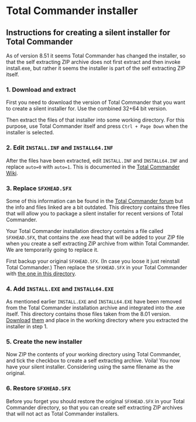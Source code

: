 # Total Commander installer
## Instructions for creating a silent installer for Total Commander

As of version 8.51 it seems Total Commander has changed the installer, so that the self extracting ZIP archive
does not first extract and then invoke install.exe, but rather it seems the installer is part of the self extracting
ZIP itself.                                                                      

### 1. Download and extract
First you need to download the version of Total Commander that you want to create a silent installer for. 
Use the combined 32+64 bit version.

Then extract the files of that installer into some working directory. For this purpose, use Total Commander itself
and press `Ctrl + Page Down` when the installer is selected.

### 2. Edit `INSTALL.INF` and `INSTALL64.INF`
After the files have been extracted, edit `INSTALL.INF` and `INSTALL64.INF` and replace `auto=0` with `auto=1`.
This is documented in the [Total Commander Wiki](http://www.ghisler.ch/wiki/index.php/How_to_make_installation_fully_automatic%3F).

### 3. Replace `SFXHEAD.SFX`
Some of this information can be found in the [Total Commander forum](http://www.ghisler.ch/board/viewtopic.php?p=117280)
but the info and files linked are a bit outdated. This directory contains three files that will allow you to package 
a silent installer for recent versions of Total Commander.

Your Total Commander installation directory contains a file called `SFXHEAD.SFX`, that contains the .exe head that
will be added to your ZIP file when you create a self extracting ZIP archive from within Total Commander. We are
temporarily going to replace it.

First backup your original `SFXHEAD.SFX`. (In case you loose it just reinstall Total Commander.) Then replace the
`SFXHEAD.SFX` in your Total Commander with [the one in this directory](SFXHEAD.SFX).

### 4. Add `INSTALL.EXE` and `INSTALL64.EXE`
As mentioned earlier `INSTALL.EXE` and `INSTALL64.EXE` have been removed from the Total Commander installation archive
and integrated into the .exe itself. This directory contains those files taken from the 8.01 version.
[Download](INSTALL.EXE) [them](INSTALL64.EXE) and place in the working directory where you extracted the installer
in step 1.

### 5. Create the new installer
Now ZIP the contents of your working directory using Total Commander, and tick the checkbox to create a self extracting
archive. Voila! You now have your silent installer. Considering using the same filename as the original.

### 6. Restore `SFXHEAD.SFX`
Before you forget you should restore the original `SFXHEAD.SFX` in your Total Commander directory, so that you can
create self extracting ZIP archives that will not act as Total Commander installers.